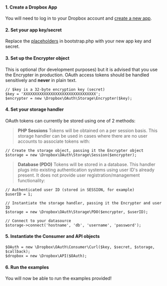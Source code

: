 #### 1. Create a Dropbox App
You will need to log in to your Dropbox account and [create a new app][].

#### 2. Set your app key/secret
Replace the [placeholders][] in bootstrap.php with your new app key and secret.

#### 3. Set up the Encrypter object
This is optional (for development purposes) but it is advised that you use the Encrypter in production. OAuth access tokens should be handled sensitively and **never** in plain text.

```
// $key is a 32-byte encryption key (secret)
$key = 'XXXXXXXXXXXXXXXXXXXXXXXXXXXXXXXX';
$encrypter = new \Dropbox\OAuth\Storage\Encrypter($key);
```

#### 4. Set your storage handler
OAuth tokens can currently be stored using one of 2 methods:

>**PHP Sessions**
Tokens will be obtained on a per session basis. This storage handler can be used in cases where there are no user accounts to associate tokens with:

```
// Create the storage object, passing it the Encrypter object
$storage = new \Dropbox\OAuth\Storage\Session($encrypter);
```

>**Database (PDO)**
Tokens will be stored in a database. This handler plugs into existing authentication systems using user ID's already present. It does not provide user registration/management functionality:

```
// Authenticated user ID (stored in SESSION, for example)
$userID = 1;

// Instantiate the storage handler, passing it the Encrypter and user ID
$storage = new \Dropbox\OAuth\Storage\PDO($encrypter, $userID);

// Connect to your datasource
$storage->connect('hostname', 'db', 'username', 'password');
```

#### 5. Instantiate the Consumer and API objects

```
$OAuth = new \Dropbox\OAuth\Consumer\Curl($key, $secret, $storage, $callback);
$dropbox = new \Dropbox\API($OAuth);
```

#### 6. Run the examples
You will now be able to run the examples provided!

[create a new app]: https://www.dropbox.com/developers/apps
[placeholders]: https://github.com/BenTheDesigner/Dropbox/blob/master/examples/bootstrap.php#L30-31